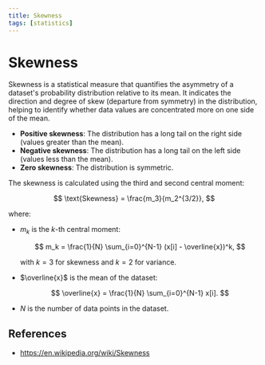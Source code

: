 ```yaml
---
title: Skewness
tags: [statistics]
---
```


# Skewness

Skewness is a statistical measure that quantifies the asymmetry of a dataset's probability distribution relative to its mean. It indicates the direction and degree of skew (departure from symmetry) in the distribution, helping to identify whether data values are concentrated more on one side of the mean.

- **Positive skewness**: The distribution has a long tail on the right side (values greater than the mean).
- **Negative skewness**: The distribution has a long tail on the left side (values less than the mean).
- **Zero skewness**: The distribution is symmetric.

The skewness is calculated using the third and second central moment:

$$
\text{Skewness} = \frac{m_3}{m_2^{3/2}},
$$

where:

- $m_k$ is the $k$-th central moment:

  $$
  m_k = \frac{1}{N} \sum_{i=0}^{N-1} (x[i] - \overline{x})^k,
  $$

  with $k = 3$ for skewness and $k = 2$ for variance.

- $\overline{x}$ is the mean of the dataset:

  $$
  \overline{x} = \frac{1}{N} \sum_{i=0}^{N-1} x[i].
  $$

- $N$ is the number of data points in the dataset.

## References

- https://en.wikipedia.org/wiki/Skewness
